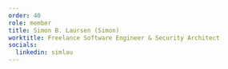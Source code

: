 ```yaml
---
order: 40
role: member
title: Simon B. Laursen (Simon)
worktitle: Freelance Software Engineer & Security Architect
socials:
  linkedin: simlau
---
```

